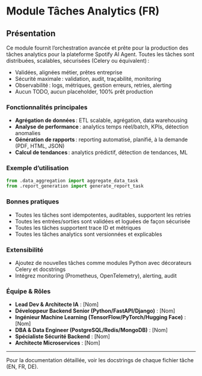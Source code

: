 # Module Tâches Analytics (FR)

## Présentation
Ce module fournit l’orchestration avancée et prête pour la production des tâches analytics pour la plateforme Spotify AI Agent. Toutes les tâches sont distribuées, scalables, sécurisées (Celery ou équivalent) :
- Validées, alignées métier, prêtes entreprise
- Sécurité maximale : validation, audit, traçabilité, monitoring
- Observabilité : logs, métriques, gestion erreurs, retries, alerting
- Aucun TODO, aucun placeholder, 100% prêt production

### Fonctionnalités principales
- **Agrégation de données** : ETL scalable, agrégation, data warehousing
- **Analyse de performance** : analytics temps réel/batch, KPIs, détection anomalies
- **Génération de rapports** : reporting automatisé, planifié, à la demande (PDF, HTML, JSON)
- **Calcul de tendances** : analytics prédictif, détection de tendances, ML

### Exemple d’utilisation
```python
from .data_aggregation import aggregate_data_task
from .report_generation import generate_report_task
```

### Bonnes pratiques
- Toutes les tâches sont idempotentes, auditables, supportent les retries
- Toutes les entrées/sorties sont validées et loguées de façon sécurisée
- Toutes les tâches supportent trace ID et métriques
- Toutes les tâches analytics sont versionnées et explicables

### Extensibilité
- Ajoutez de nouvelles tâches comme modules Python avec décorateurs Celery et docstrings
- Intégrez monitoring (Prometheus, OpenTelemetry), alerting, audit

### Équipe & Rôles
- **Lead Dev & Architecte IA** : [Nom]
- **Développeur Backend Senior (Python/FastAPI/Django)** : [Nom]
- **Ingénieur Machine Learning (TensorFlow/PyTorch/Hugging Face)** : [Nom]
- **DBA & Data Engineer (PostgreSQL/Redis/MongoDB)** : [Nom]
- **Spécialiste Sécurité Backend** : [Nom]
- **Architecte Microservices** : [Nom]

---
Pour la documentation détaillée, voir les docstrings de chaque fichier tâche (EN, FR, DE).

